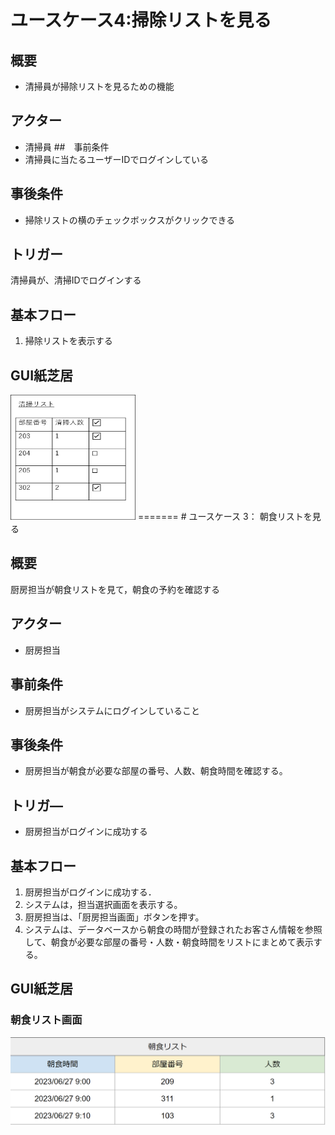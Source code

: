 
# ユースケース4:掃除リストを見る
## 概要
- 清掃員が掃除リストを見るための機能
## アクター
- 清掃員
##　事前条件
- 清掃員に当たるユーザーIDでログインしている
## 事後条件
- 掃除リストの横のチェックボックスがクリックできる
## トリガー
清掃員が、清掃IDでログインする
## 基本フロー
1. 掃除リストを表示する

## GUI紙芝居
<img src="../img/scr_seisou.jpg" width="200" height="200">
=======
# ユースケース 3： 朝食リストを見る

## 概要
厨房担当が朝食リストを見て，朝食の予約を確認する

## アクター
- 厨房担当

## 事前条件
- 厨房担当がシステムにログインしていること

## 事後条件
- 厨房担当が朝食が必要な部屋の番号、人数、朝食時間を確認する。

## トリガ―
- 厨房担当がログインに成功する

## 基本フロー
1. 厨房担当がログインに成功する．
2. システムは，担当選択画面を表示する。
3. 厨房担当は、「厨房担当画面」ボタンを押す。
4. システムは、データベースから朝食の時間が登録されたお客さん情報を参照して、朝食が必要な部屋の番号・人数・朝食時間をリストにまとめて表示する。

## GUI紙芝居
### 朝食リスト画面
<img src="../img/breakfast_list.png">


